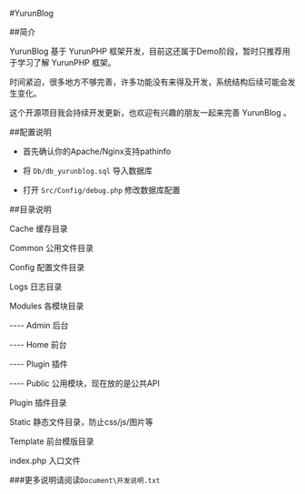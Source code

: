 #YurunBlog

##简介

YurunBlog 基于 YurunPHP 框架开发，目前这还属于Demo阶段，暂时只推荐用于学习了解 YurunPHP 框架。

时间紧迫，很多地方不够完善，许多功能没有来得及开发，系统结构后续可能会发生变化。

这个开源项目我会持续开发更新，也欢迎有兴趣的朋友一起来完善 YurunBlog 。

##配置说明

* 首先确认你的Apache/Nginx支持pathinfo

* 将 `Db/db_yurunblog.sql` 导入数据库

* 打开 `Src/Config/debug.php` 修改数据库配置

##目录说明

Cache    	缓存目录

Common		公用文件目录

Config		配置文件目录

Logs		日志目录

Modules		各模块目录

---- Admin		后台

---- Home		前台

---- Plugin		插件

---- Public		公用模块，现在放的是公共API
    
Plugin		插件目录

Static		静态文件目录，防止css/js/图片等

Template	前台模版目录

index.php	入口文件

###更多说明请阅读`Document\开发说明.txt`